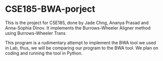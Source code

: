 # CSE185-BWA-porject

This is the project for CSE185, done by Jade Chng, Ananya Prasad and Anna-Sophia Dinov. It implements the Burrows-Wheeler Aligner method using Burrows-Wheeler Trans

 This program is a rudimentary attempt to implement the BWA tool we used in Lab, thus, we will be comparing our program to the BWA tool. We plan on coding and running the tool in Python.

